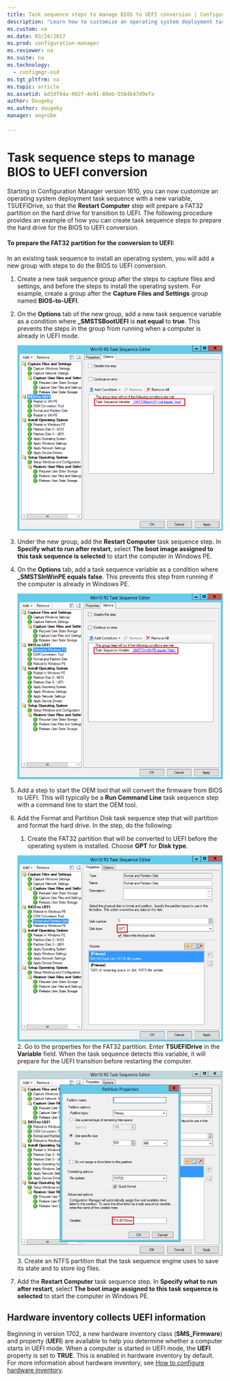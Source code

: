 ```yaml
---
title: Task sequence steps to manage BIOS to UEFI conversion | Configuration Manager
description: "Learn how to customize an operating system deployment task sequence to prepare a FAT32 partition for transition to UEFI."
ms.custom: na
ms.date: 03/24/2017
ms.prod: configuration-manager
ms.reviewer: na
ms.suite: na
ms.technology:
  - configmgr-osd
ms.tgt_pltfrm: na
ms.topic: article
ms.assetid: bd3df04a-902f-4e91-89eb-5584b47d9efa
author: Dougeby
ms.author: dougeby
manager: angrobe

---
```

# Task sequence steps to manage BIOS to UEFI conversion
Starting in Configuration Manager version 1610, you can now customize an operating system deployment task sequence with a new variable, TSUEFIDrive, so that the **Restart Computer** step will prepare a FAT32 partition on the hard drive for transition to UEFI. The following procedure provides an example of how you can create task sequence steps to prepare the hard drive for the BIOS to UEFI conversion.

#### To prepare the FAT32 partition for the conversion to UEFI:
In an existing task sequence to install an operating system, you will add a new group with steps to do the BIOS to UEFI conversion.

1. Create a new task sequence group after the steps to capture files and settings, and before the steps to install the operating system. For example, create a group after the **Capture Files and Settings** group named **BIOS-to-UEFI**.
2. On the **Options** tab of the new group, add a new task sequence variable as a condition where **_SMSTSBootUEFI** is **not equal** to **true**. This prevents the steps in the group from running when a computer is already in UEFI mode.

   ![BIOS to UEFI group](../../core/get-started/media/BIOS-to-UEFI-group.png)
3. Under the new group, add the **Restart Computer** task sequence step. In **Specify what to run after restart**, select **The boot image assigned to this task sequence is selected** to start the computer in Windows PE.  
4. On the **Options** tab, add a task sequence variable as a condition where **_SMSTSInWinPE equals false**. This prevents this step from running if the computer is already in Windows PE.

	![Restart Computer step](../../core/get-started/media/restart-in-windows-pe.png)
5. Add a step to start the OEM tool that will convert the firmware from BIOS to UEFI. This will typically be a **Run Command Line** task sequence step with a command line to start the OEM tool.
6.	Add the Format and Partition Disk task sequence step that will partition and format the hard drive. In the step, do the following:
	1.	Create the FAT32 partition that will be converted to UEFI before the operating system is installed. Choose **GPT** for **Disk type**.

	   ![Format and partition disk step](../media/format-and-partition-disk.png)
	2.	Go to the properties for the FAT32 partition. Enter **TSUEFIDrive** in the **Variable** field. When the task sequence detects this variable, it will prepare for the UEFI transition before restarting the computer.

	   ![Partition properties](../../core/get-started/media/partition-properties.png)
	3. Create an NTFS partition that the task sequence engine uses to save its state and to store log files.
7.	Add the **Restart Computer** task sequence step. In **Specify what to run after restart**, select **The boot image assigned to this task sequence is selected** to start the computer in Windows PE.  

## Hardware inventory collects UEFI information
Beginning in version 1702, a new hardware inventory class (**SMS_Firmware**) and property (**UEFI**) are available to help you determine whether a computer starts in UEFI mode. When a computer is started in UEFI mode, the **UEFI** property is set to **TRUE**. This is enabled in hardware inventory by default. For more information about hardware inventory, see [How to configure hardware inventory](/sccm/core/clients/manage/inventory/configure-hardware-inventory).
